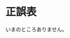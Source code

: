 
# 正誤表

いまのところありません。

<!--

 - p. 36 最下行（「3.1.1 リスト」の４段落目の最後。最初のコードの直前）

 <pre>
  （example/chp03.ipynb）。
      ↓
  （example/ch03/ch03.ipynb）。
</pre>
-->
